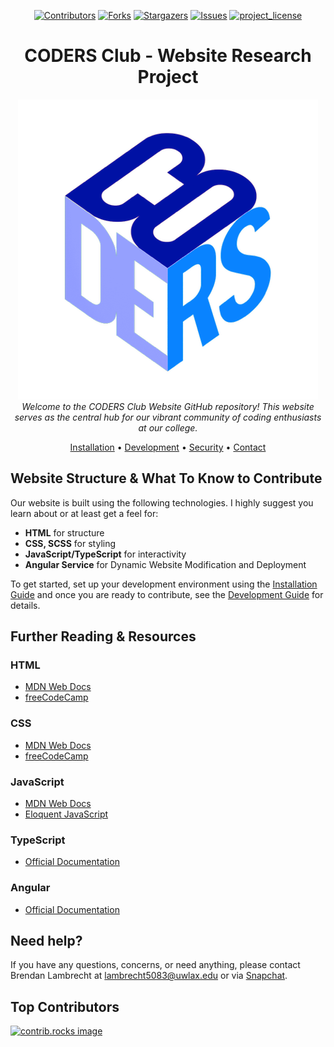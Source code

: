 <div align="center">

  [![Contributors][contributors-shield]][contributors-url]
  [![Forks][forks-shield]][forks-url]
  [![Stargazers][stars-shield]][stars-url]
  [![Issues][issues-shield]][issues-url]
  [![project_license][license-shield]][license-url]

  <h1>CODERS Club - Website Research Project</h1>
  <img src="src/assets/images/logo.png" alt="CODERS logo">
  <br>
  <em>Welcome to the CODERS Club Website GitHub repository! This website serves as the central hub for our vibrant community of coding enthusiasts at our college.</em>
  <br>
  <p>
    <a href="./INSTALL.md">Installation</a> &bull; <a href="./DEVELOPMENT.md">Development</a> &bull; <a href="./SECURITY.md">Security</a> &bull; <a href="#need-help">Contact</a>
  </p>
</div>

## Website Structure & What To Know to Contribute

Our website is built using the following technologies. I highly suggest you learn about or at least get a feel for:

- **HTML** for structure
- **CSS, SCSS** for styling
- **JavaScript/TypeScript** for interactivity
- **Angular Service** for Dynamic Website Modification and Deployment

To get started, set up your development environment using the [Installation Guide](./INSTALL.md) and once you are ready to contribute, see the [Development Guide](./DEVELOPMENT.md) for details.

## Further Reading & Resources

### HTML

- [MDN Web Docs](https://developer.mozilla.org/en-US/docs/Web/HTML)
- [freeCodeCamp](https://www.freecodecamp.org/)

### CSS

- [MDN Web Docs](https://developer.mozilla.org/en-US/docs/Web/CSS)
- [freeCodeCamp](https://www.freecodecamp.org/)

### JavaScript

- [MDN Web Docs](https://developer.mozilla.org/en-US/docs/Web/JavaScript)
- [Eloquent JavaScript](https://eloquentjavascript.net/)

### TypeScript

- [Official Documentation](https://www.typescriptlang.org/)

### Angular

- [Official Documentation](https://angular.io/docs)

## Need help?

If you have any questions, concerns, or need anything, please contact Brendan Lambrecht at lambrecht5083@uwlax.edu or via [Snapchat](https://snapchat.com/add/bren-dog2020).

## Top Contributors

<a href="https://github.com/UWL-CODERS/CODERS_Website/graphs/contributors">
  <img src="https://contrib.rocks/image?repo=UWL-CODERS/CODERS_Website" alt="contrib.rocks image" />
</a>

<!-- https://www.markdownguide.org/basic-syntax/#reference-style-links -->
[contributors-shield]: https://img.shields.io/github/contributors/UWL-CODERS/CODERS_Website.svg
[contributors-url]: https://github.com/UWL-CODERS/CODERS_Website/graphs/contributors
[forks-shield]: https://img.shields.io/github/forks/UWL-CODERS/CODERS_Website.svg
[forks-url]: https://github.com/UWL-CODERS/CODERS_Website/network/members
[stars-shield]: https://img.shields.io/github/stars/UWL-CODERS/CODERS_Website.svg
[stars-url]: https://github.com/UWL-CODERS/CODERS_Website/stargazers
[issues-shield]: https://img.shields.io/github/issues/UWL-CODERS/CODERS_Website.svg
[issues-url]: https://github.com/UWL-CODERS/CODERS_Website/issues
[license-shield]: https://img.shields.io/github/license/UWL-CODERS/CODERS_Website.svg
[license-url]: https://github.com/UWL-CODERS/CODERS_Website/blob/master/LICENSE.txt